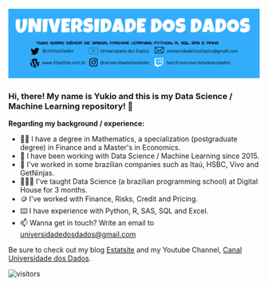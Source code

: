 ![Banner Principal](https://github.com/yukioandre/yukioandre/blob/main/Banner.png) 

### Hi, there! My name is Yukio and this is my Data Science / Machine Learning repository! 👋

<b>Regarding my background / experience:</b>
- 🙋‍♂️ I have a degree in Mathematics, a specialization (postgraduate degree) in Finance and a Master's in Economics.
- 🎲 I have been working with Data Science / Machine Learning since 2015.
- 👔 I've worked in some brazilian companies such as Itaú, HSBC, Vivo and GetNinjas. 
- 👨🏻‍🏫 I've taught Data Science (a brazilian programming school) at Digital House for 3 months.
- 🪙 I've worked with Finance, Risks, Credit and Pricing.
- ⌨️ I have experience with Python, R, SAS, SQL and Excel.
- 📫 Wanna get in touch? Write an email to universidadedosdados@gmail.com

Be sure to check out my blog [Estatsite](www.estatsite.com.br) and my Youtube Channel, [Canal Universidade dos Dados](https://www.youtube.com/channel/UCZDVnGEyggjuo2kgpmXdzGA).


![visitors](https://visitor-badge.glitch.me/badge?page_id=page.id)
